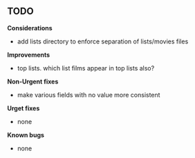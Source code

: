 
## TODO

**Considerations**
* add lists directory to enforce separation of lists/movies files

**Improvements**
* top lists. which list films appear in top lists also?

**Non-Urgent fixes**
* make various fields with no value more consistent

**Urget fixes**
* none

**Known bugs**
* none

